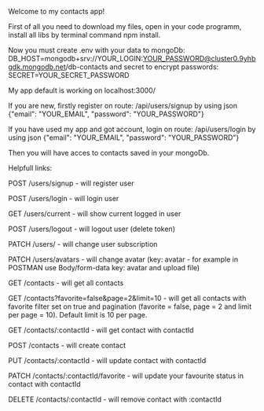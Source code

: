 Welcome to my contacts app!

First of all you need to download my files, open in your code programm, install all libs by terminal command npm install.

Now you must create .env with your data to mongoDb:
DB_HOST=mongodb+srv://YOUR_LOGIN:YOUR_PASSWORD@cluster0.9yhbgdk.mongodb.net/db-contacts
and secret to encrypt passwords:
SECRET=YOUR_SECRET_PASSWORD

My app default is working on localhost:3000/

If you are new, firstly register on route:
/api/users/signup
by using json {"email": "YOUR_EMAIL", "password": "YOUR_PASSWORD"}

If you have used my app and got account, login on route:
/api/users/login
by using json {"email": "YOUR_EMAIL", "password": "YOUR_PASSWORD"}

Then you will have acces to contacts saved in your mongoDb.

Helpfull links:

POST /users/signup - will register user

POST /users/login - will login user

GET /users/current - will show current logged in user

POST /users/logout - will logout user (delete token)

PATCH /users/ - will change user subscription

PATCH /users/avatars - will change avatar (key: avatar - for example in POSTMAN use Body/form-data key: avatar and upload file)

GET /contacts - will get all contacts

GET /contacts?favorite=false&page=2&limit=10 - will get all contacts with favorite filter set on true and pagination (favorite = false, page = 2 and limit per page = 10). Default limit is 10 per page.

GET /contacts/:contactId - will get contact with contactId

POST /contacts - will create contact

PUT /contacts/:contactId - will update contact with contactId

<!-- TODO: describe more? -->

PATCH /contacts/:contactId/favorite - will update your favourite status in contact with contactId

DELETE /contacts/:contactId - will remove contact with :contactId

<!-- TODO: exapmles of links?  -->
